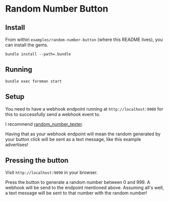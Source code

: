 # Random Number Button

## Install

From within `examples/random-number-button` (where this README lives), you can
install the gems.

```
bundle install --path=.bundle
```

## Running

```
bundle exec foreman start
```


## Setup

You need to have a webhook endpoint running at `http://localhost:9000` for
this to successfully send a webhook event to.

I recommend
[random_number_texter](https://github.com/kyletolle/random_number_texter).

Having that as your webhook endpoint will mean the random generated by your
button click will be sent as a text message, like this example advertises!

## Pressing the button

Visit `http://localhost:9090` in your browser.

Press the button to generate a random number between 0 and 999. A webhook will
be send to the endpoint mentioned above. Assuming all's well, a text message
will be sent to that number with the random number!

